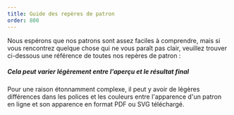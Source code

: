 ```yaml
---
title: Guide des repères de patron
order: 800
---
```


Nous espérons que nos patrons sont assez faciles à comprendre, mais si vous rencontrez quelque chose qui ne vous paraît pas clair, veuillez trouver ci-dessous une référence de toutes nos repères de patron :

<ReadMore list />

<Tip>

##### Cela peut varier légèrement entre l'aperçu et le résultat final

Pour une raison étonnamment complexe, il peut y avoir de légères
différences dans les polices et les couleurs entre l'apparence d'un patron en ligne 
et son apparence en format PDF ou SVG téléchargé.

</Tip>
